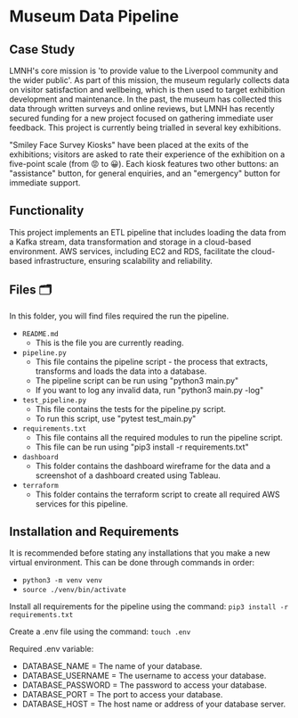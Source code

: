 # Museum Data Pipeline
## Case Study
LMNH's core mission is 'to provide value to the Liverpool community and the wider public'. As part of this mission, the museum regularly collects data on visitor satisfaction and wellbeing, which is then used to target exhibition development and maintenance. In the past, the museum has collected this data through written surveys and online reviews, but LMNH has recently secured funding for a new project focused on gathering immediate user feedback. This project is currently being trialled in several key exhibitions.

"Smiley Face Survey Kiosks" have been placed at the exits of the exhibitions; visitors are asked to rate their experience of the exhibition on a five-point scale (from 😡 to 😀). Each kiosk features two other buttons: an "assistance" button, for general enquiries, and an "emergency" button for immediate support.

## Functionality
This project implements an ETL pipeline that includes loading the data from a Kafka stream, data transformation and storage in a cloud-based environment. AWS services, including EC2 and RDS, facilitate the cloud-based infrastructure, ensuring scalability and reliability.

## Files 🗂️

In this folder, you will find files required the run the pipeline.

- `README.md`
    - This is the file you are currently reading.
- `pipeline.py`
    - This file contains the pipeline script - the process that extracts, transforms and loads the data into a database.
    - The pipeline script can be run using "python3 main.py"
    - If you want to log any invalid data, run "python3 main.py -log"
- `test_pipeline.py`
    - This file contains the tests for the pipeline.py script.
    - To run this script, use "pytest test_main.py"
- `requirements.txt`
    - This file contains all the required modules to run the pipeline script.
    - This file can be run using "pip3 install -r requirements.txt"
- `dashboard`
    - This folder contains the dashboard wireframe for the data and a screenshot of a dashboard created using Tableau.
- `terraform`
    - This folder contains the terraform script to create all required AWS services for this pipeline.

## Installation and Requirements
It is recommended before stating any installations that you make a new virtual environment. This can be done through commands in order:
- `python3 -m venv venv `
- `source ./venv/bin/activate`

Install all requirements for the pipeline using the command:
`pip3 install -r requirements.txt `

Create a .env file using the command:
`touch .env`

Required .env variable:
- DATABASE_NAME = The name of your database.
- DATABASE_USERNAME = The username to access your database.
- DATABASE_PASSWORD = The password to access your database.
- DATABASE_PORT = The port to access your database.
- DATABASE_HOST = The host name or address of your database server.